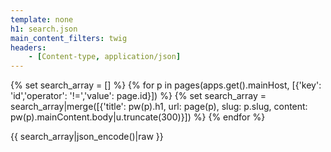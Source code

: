 ```yaml
---
template: none
h1: search.json
main_content_filters: twig
headers:
    - [Content-type, application/json]
---
```


{% set search_array = [] %}
{% for p in pages(apps.get().mainHost, [{'key': 'id','operator': '!=','value': page.id}]) %}
{% set search_array = search_array|merge([{'title': pw(p).h1, url: page(p), slug: p.slug, content: pw(p).mainContent.body|u.truncate(300)}]) %}
{% endfor %}

{{ search_array|json_encode()|raw }}
